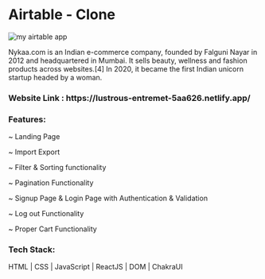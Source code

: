 <h1>Airtable  - Clone </h1>

![my airtable app](https://user-images.githubusercontent.com/106386112/210106279-bd893f86-067a-4027-994c-7eb7740275d1.png)

Nykaa.com is an Indian e-commerce company, founded by Falguni Nayar in 2012 and headquartered in Mumbai. It sells beauty, wellness and fashion products across websites.[4] In 2020, it became the first Indian unicorn startup headed by a woman.

<h3>Website Link : https://lustrous-entremet-5aa626.netlify.app/ </h3>

<h3>Features:</h3>

~ Landing Page

~ Import Export 

~ Filter & Sorting functionality

~ Pagination Functionality

~ Signup Page & Login Page with Authentication & Validation

~ Log out Functionality

~ Proper Cart Functionality

<h3>Tech Stack:</h3> 

HTML | CSS | JavaScript | ReactJS | DOM | ChakraUI
